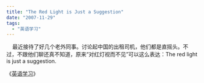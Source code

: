 ```yaml
---
title: "The Red Light is Just a Suggestion"
date: "2007-11-29"
tags: 
  - "英语学习"
---
```


    最近接待了好几个老外同事。讨论起中国的出租司机，他们都是直摇头。不过，不跟他们聊还真不知道，原来“对红灯视而不见”可以这么表达：The red light is just a suggestion.

《[英语学习](Blog/cns!1pU-rgQVTuuWM1TX8W8PfmDA!1074.entry)》
